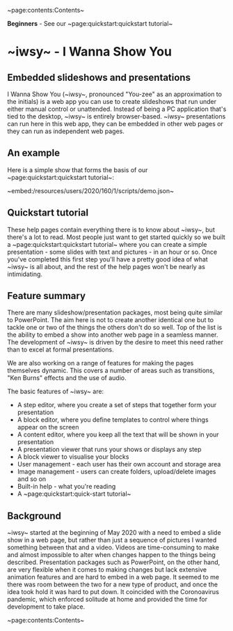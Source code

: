 ~page:contents:Contents~

**Beginners** - See our ~page:quickstart:quickstart tutorial~

# ~iwsy~ - I Wanna Show You 

## Embedded slideshows and presentations

I Wanna Show You (~iwsy~, pronounced "You-zee" as an approximation to the initials) is a web app you can use to create slideshows that run under either manual control or unattended. Instead of being a PC application that's tied to the desktop, ~iwsy~ is entirely browser-based. ~iwsy~ presentations can run here in this web app, they can be embedded in other web pages or they can run as independent web pages.

## An example

Here is a simple show that forms the basis of our ~page:quickstart:quickstart tutorial~:

~embed:/resources/users/2020/160/1/scripts/demo.json~

## Quickstart tutorial

These help pages contain everything there is to know about ~iwsy~, but there's a lot to read. Most people just want to get started quickly so we built a ~page:quickstart:quickstart tutorial~ where you can create a simple presentation - some slides with text and pictures - in an hour or so. Once you've completed this first step you'll have a pretty good idea of what ~iwsy~ is all about, and the rest of the help pages won't be nearly as intimidating.

## Feature summary

There are many slideshow/presentation packages, most being quite similar to PowerPoint. The aim here is not to create another identical one but to tackle one or two of the things the others don't do so well. Top of the list is the ability to embed a show into another web page in a seamless manner. The development of ~iwsy~ is driven by the desire to meet this need rather than to excel at formal presentations.

We are also working on a range of features for making the pages themselves dynamic. This covers a number of areas such as transitions, "Ken Burns" effects and the use of audio.

The basic features of ~iwsy~ are:

 - A step editor, where you create a set of steps that together form your presentation
 - A block editor, where you define templates to control where things appear on the screen
 - A content editor, where you keep all the text that will be shown in your presentation
 - A presentation viewer that runs your shows or displays any step
 - A block viewer to visualise your blocks
 - User management - each user has their own account and storage area
 - Image management - users can create folders, upload/delete images and so on
 - Built-in help - what you're reading
 - A ~page:quickstart:quick-start tutorial~

## Background

~iwsy~ started at the beginning of May 2020 with a need to embed a slide show in a web page, but rather than just a sequence of pictures I wanted something between that and a video. Videos are time-consuming to make and almost impossible to alter when changes happen to the things being described. Presentation packages such as PowerPoint, on the other hand, are very flexible when it comes to making changes but lack extensive animation features and are hard to embed in a web page. It seemed to me there was room between the two for a new type of product, and once the idea took hold it was hard to put down. It coincided with the Coronoavirus pandemic, which enforced solitude at home and provided the time for development to take place.

~page:contents:Contents~
